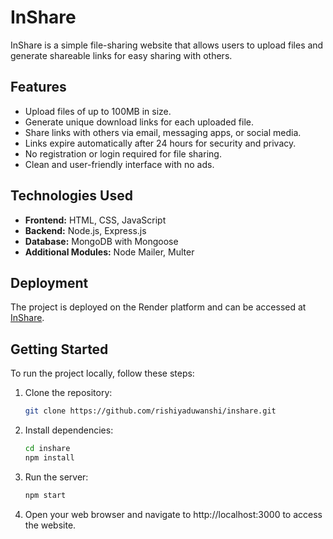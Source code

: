# InShare

InShare is a simple file-sharing website that allows users to upload files and generate shareable links for easy sharing with others.

## Features

- Upload files of up to 100MB in size.
- Generate unique download links for each uploaded file.
- Share links with others via email, messaging apps, or social media.
- Links expire automatically after 24 hours for security and privacy.
- No registration or login required for file sharing.
- Clean and user-friendly interface with no ads.

## Technologies Used

- **Frontend:** HTML, CSS, JavaScript
- **Backend:** Node.js, Express.js
- **Database:** MongoDB with Mongoose
- **Additional Modules:** Node Mailer, Multer

## Deployment

The project is deployed on the Render platform and can be accessed at [InShare](https://inshare-p8l9.onrender.com).

## Getting Started

To run the project locally, follow these steps:

1. Clone the repository:

   ```bash
   git clone https://github.com/rishiyaduwanshi/inshare.git


2. Install dependencies:

   ```bash
   cd inshare
   npm install


3. Run the server:

   ```bash
   npm start


4. Open your web browser and navigate to http://localhost:3000 to access the website.





